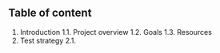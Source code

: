## Table of content

1. Introduction
  1.1. Project overview
  1.2. Goals
  1.3. Resources
2. Test strategy
  2.1. 
